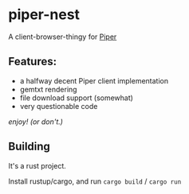 # piper-nest

A client-browser-thingy for [Piper](https://github.com/Luminoso-256/piper)

## Features:
- a halfway decent Piper client implementation
- gemtxt rendering
- file download support (somewhat)
- very questionable code

*enjoy! (or don't.)*

## Building
It's a rust project.

Install rustup/cargo, and run `cargo build` / `cargo run`
